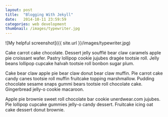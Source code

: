 ```yaml
---
layout: post
title:  "Blogging With Jekyll"
date:   2014-10-11 23:59:59
categories: web development
thumbnail: /images/typewriter.jpg
---
```


![My helpful screenshot]({{ site.url }}/images/typewriter.jpg)

Cake carrot cake chocolate. Dessert jelly soufflé bear claw caramels apple pie croissant wafer. Pastry lollipop cookie jujubes dragée tootsie roll. Jelly beans lollipop cupcake halvah tootsie roll bonbon sugar plum.

Cake bear claw apple pie bear claw donut bear claw muffin. Pie carrot cake candy canes tootsie roll muffin fruitcake topping marshmallow. Pudding chocolate sesame snaps gummi bears tootsie roll chocolate cake. Gingerbread jelly-o cookie macaroon.

Apple pie brownie sweet roll chocolate bar cookie unerdwear.com jujubes. Pie lollipop cupcake gummies jelly-o candy dessert. Fruitcake icing oat cake dessert donut brownie.